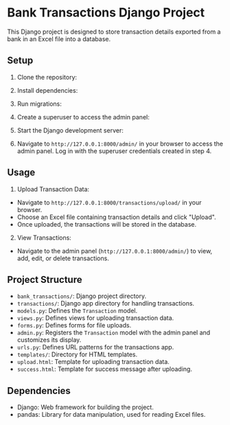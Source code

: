 # Bank Transactions Django Project

This Django project is designed to store transaction details exported from a bank in an Excel file into a database.

## Setup

1. Clone the repository:

2. Install dependencies:

3. Run migrations:

4. Create a superuser to access the admin panel:

5. Start the Django development server:

6. Navigate to `http://127.0.0.1:8000/admin/` in your browser to access the admin panel. Log in with the superuser credentials created in step 4.

## Usage

1. Upload Transaction Data:
- Navigate to `http://127.0.0.1:8000/transactions/upload/` in your browser.
- Choose an Excel file containing transaction details and click "Upload".
- Once uploaded, the transactions will be stored in the database.

2. View Transactions:
- Navigate to the admin panel (`http://127.0.0.1:8000/admin/`) to view, add, edit, or delete transactions.

## Project Structure

- `bank_transactions/`: Django project directory.
- `transactions/`: Django app directory for handling transactions.
- `models.py`: Defines the `Transaction` model.
- `views.py`: Defines views for uploading transaction data.
- `forms.py`: Defines forms for file uploads.
- `admin.py`: Registers the `Transaction` model with the admin panel and customizes its display.
- `urls.py`: Defines URL patterns for the transactions app.
- `templates/`: Directory for HTML templates.
 - `upload.html`: Template for uploading transaction data.
 - `success.html`: Template for success message after uploading.

## Dependencies

- Django: Web framework for building the project.
- pandas: Library for data manipulation, used for reading Excel files.
